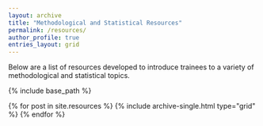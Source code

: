 ```yaml
---
layout: archive
title: "Methodological and Statistical Resources"
permalink: /resources/
author_profile: true
entries_layout: grid
---
```


Below are a list of resources developed to introduce trainees to a variety of methodological and statistical topics.

{% include base_path %}

{% for post in site.resources %}
  {% include archive-single.html type="grid" %}
{% endfor %}

